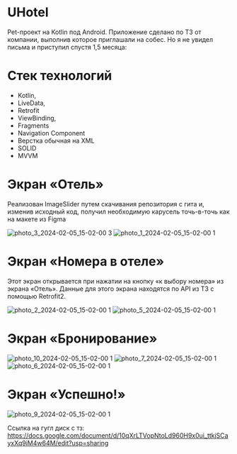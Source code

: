# UHotel
Pet-проект на Kotlin под Android. Приложение сделано по ТЗ от компании, выполнив которое приглашали на собес. Но я не увидел письма и приступил спустя 1,5 месяца: 


# Стек технологий
- Kotlin,
- LiveData,
- Retrofit
- ViewBinding,
- Fragments
- Navigation Component
- Верстка обычная на XML
- SOLID
- MVVM
# Экран «Отель»
Реализован ImageSlider путем скачивания репозитория с гита и, изменив исходный код, 
получил необходимую карусель точь-в-точь как на макете из Figma

![photo_3_2024-02-05_15-02-00 3](https://github.com/produman66/UHotel/assets/115027939/b5dc918c-4165-48f7-8636-ab4b3faf2d37)
![photo_1_2024-02-05_15-02-00 1](https://github.com/produman66/UHotel/assets/115027939/b87d96f9-86a9-45d7-a17a-dfd396e7b48d)

# Экран «Номера в отеле»
Этот экран открывается при нажатии на кнопку «к выбору номера» из экрана «Отель». 
Данные для этого экрана находятся по API из ТЗ с помощью Retrofit2.

![photo_2_2024-02-05_15-02-00 1](https://github.com/produman66/UHotel/assets/115027939/feb80353-3cc3-4095-8029-3b268149d3c0)
![photo_5_2024-02-05_15-02-00 1](https://github.com/produman66/UHotel/assets/115027939/cd470b7e-1cb1-4ea8-88e6-15937313d24c)

# Экран «Бронирование»
![photo_10_2024-02-05_15-02-00 1](https://github.com/produman66/UHotel/assets/115027939/e593632a-cb9d-46db-a280-dfb0621a033f)
![photo_7_2024-02-05_15-02-00 1](https://github.com/produman66/UHotel/assets/115027939/3fa9899d-8ded-4419-9876-6f545c4cfb03)
![photo_6_2024-02-05_15-02-00 1](https://github.com/produman66/UHotel/assets/115027939/a09645b5-9124-427e-9bc5-3e6d0e577294)

# Экран «Успешно!»
![photo_9_2024-02-05_15-02-00 1](https://github.com/produman66/UHotel/assets/115027939/4d54f075-f8a0-498e-a397-169e96356b91)


Ссылка на гугл диск с тз:
https://docs.google.com/document/d/10qXrLTVopNtoLd960H9x0ui_ttkjSCayxXq9iM4w64M/edit?usp=sharing
